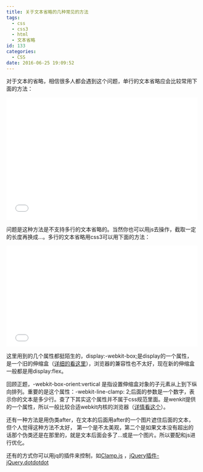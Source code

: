 ```yaml
---
title: 关于文本省略的几种常见的方法
tags:
  - css
  - css3
  - html
  - 文本省略
id: 133
categories:
  - CSS
date: 2016-06-25 19:09:52
---
```


对于文本的省略，相信很多人都会遇到这个问题，单行的文本省略应会比较常用下面的方法：

<iframe style="width: 100%;" src="//codepen.io/jamie_yy/embed/Gqryrw/?height=322&amp;theme-id=dark&amp;default-tab=html,result&amp;embed-version=2" width="300" height="322" frameborder="no" scrolling="no" allowfullscreen="allowfullscreen">See the Pen [Gqryrw](http://codepen.io/jamie_yy/pen/Gqryrw/) by jamie_yy ([@jamie_yy](http://codepen.io/jamie_yy)) on [CodePen](http://codepen.io).
</iframe>

问题是这种方法是不支持多行的文本省略的。当然你也可以用js去操作，截取一定的长度再换成...。多行的文本省略用css3可以用下面的方法：
<iframe style="width: 100%;" src="//codepen.io/jamie_yy/embed/xOgpdX/?height=265&amp;theme-id=dark&amp;default-tab=html,result&amp;embed-version=2" width="300" height="265" frameborder="no" scrolling="no" allowfullscreen="allowfullscreen">See the Pen [xOgpdX](http://codepen.io/jamie_yy/pen/xOgpdX/) by jamie_yy ([@jamie_yy](http://codepen.io/jamie_yy)) on [CodePen](http://codepen.io).
</iframe>

这里用到的几个属性都挺陌生的，display:-webkit-box;是display的一个属性，是一个旧的伸缩盒（[详细的看这里](http://www.css88.com/book/css/properties/flexible-box/index.htm)），浏览器的兼容性也不太好，现在新的伸缩盒一般都是用display:flex。

回顾正题，-webkit-box-orient:vertical 是指设置伸缩盒对象的子元素从上到下纵向排列。重要的是这个属性：-webkit-line-clamp: 2;后面的参数是一个数字，表示你的文本是多少行。查了下其实这个属性并不属于css规范里面。是wenkit提供的一个属性，所以一般比较合适webkit内核的浏览器（[详情看这个](http://www.css88.com/book/css/webkit/text/line-clamp.htm)）。

还有一种方法是用伪类after，在文本的后面用after的一个图片遮住后面的文本，但个人觉得这种方法不太好， 第一个是不太美观，第二个是如果文本没有超出的话那个伪类还是在那里的，就是文本后面会多了...或是一个图片。所以要配和js进行优化。

还有的方式你可以用jq的插件来控制，如[Clamp.js](https://github.com/josephschmitt/Clamp.js) ，[jQuery插件-jQuery.dotdotdot](https://github.com/BeSite/jQuery.dotdotdot或http://dotdotdot.frebsite.nl/)

#### 

 